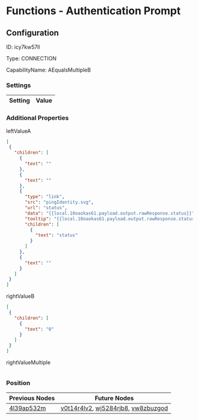 # Functions - Authentication Prompt
## Configuration
ID:  icy7kw57ll

Type: CONNECTION 

CapabilityName: AEqualsMultipleB

### Settings
| Setting | Value  |
| :------------------------ | ---------------------------------------- |
 




### Additional Properties
leftValueA
 ```json 
[
  {
    "children": [
      {
        "text": ""
      },
      {
        "text": ""
      },
      {
        "type": "link",
        "src": "pingIdentity.svg",
        "url": "status",
        "data": "{{local.10oaokas61.payload.output.rawResponse.status}}",
        "tooltip": "{{local.10oaokas61.payload.output.rawResponse.status}}",
        "children": [
          {
            "text": "status"
          }
        ]
      },
      {
        "text": ""
      }
    ]
  }
]
```


rightValueB
 ```json 
[
  {
    "children": [
      {
        "text": "0"
      }
    ]
  }
]
```


rightValueMultiple
 ```json 

```




### Position
| Previous Nodes | Future Nodes |
| :------------- | ------------ |
| [4l39ap532m](./4l39ap532m.md) | [v0t14r4lv2](./v0t14r4lv2.md), [wj5284rjb8](./wj5284rjb8.md), [vw8zbuzgod](./vw8zbuzgod.md) |